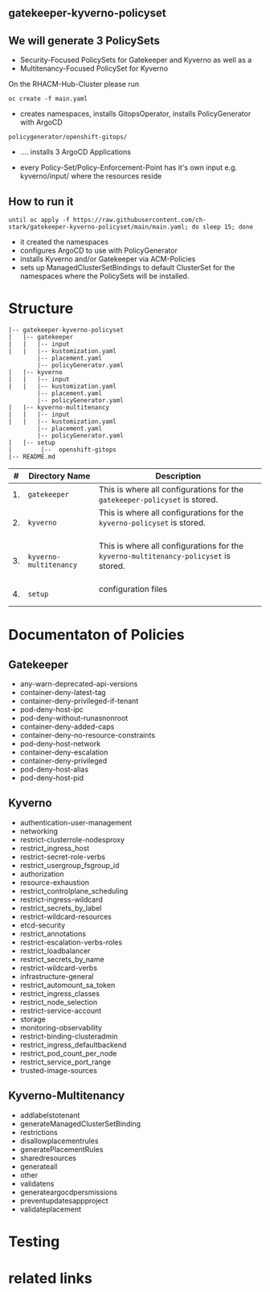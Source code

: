 ## gatekeeper-kyverno-policyset

## We will generate 3 PolicySets

* Security-Focused PolicySets for Gatekeeper and Kyverno as well as a 
* Multitenancy-Focused PolicySet for Kyverno

On the RHACM-Hub-Cluster please run

```
oc create -f main.yaml
```

* creates namespaces, installs GitopsOperator, installs PolicyGenerator with ArgoCD
```
policygenerator/openshift-gitops/
```

* .... installs 3 ArgoCD Applications


* every Policy-Set/Policy-Enforcement-Point has it's own input e.g. kyverno/input/ where the resources reside


## How to run it
```shell
until oc apply -f https://raw.githubusercontent.com/ch-stark/gatekeeper-kyverno-policyset/main/main.yaml; do sleep 15; done
```

* it created the namespaces
* configures ArgoCD to use with PolicyGenerator
* installs Kyverno and/or Gatekeeper via ACM-Policies 
* sets up ManagedClusterSetBindings to default ClusterSet for the namespaces where the PolicySets will be installed.


# Structure
```shell
|-- gatekeeper-kyverno-policyset
|   |-- gatekeeper
|   |   |-- input
|   |   |-- kustomization.yaml
        |-- placement.yaml
        |-- policyGenerator.yaml
|   |-- kyverno
|   |   |-- input
|   |   |-- kustomization.yaml
        |-- placement.yaml
        |-- policyGenerator.yaml
|   |-- kyverno-multitenancy
|   |   |-- input
|   |   |-- kustomization.yaml
        |-- placement.yaml
        |-- policyGenerator.yaml
|   |-- setup
|        |--  openshift-gitops
|-- README.md
```

|#|Directory Name|Description|
|---|----------------|-----------------|
| 1. | `gatekeeper` | This is where all configurations for the `gatekeeper-policyset` is stored. 
| 2. | `kyverno` | This is where all configurations for the `kyverno-policyset` is stored. <br /><br />|
| 3. | `kyverno-multitenancy` | This is where all configurations for the `kyverno-multitenancy-policyset` is stored.<br /><br />|
| 4. | `setup` | configuration files <br /><br /> 



# Documentaton of Policies 


## Gatekeeper

* any-warn-deprecated-api-versions
* container-deny-latest-tag
* container-deny-privileged-if-tenant
* pod-deny-host-ipc
* pod-deny-without-runasnonroot
* container-deny-added-caps
* container-deny-no-resource-constraints 
* pod-deny-host-network
* container-deny-escalation 
* container-deny-privileged
* pod-deny-host-alias
* pod-deny-host-pid

## Kyverno

* authentication-user-management
* networking
* restrict-clusterrole-nodesproxy
* restrict_ingress_host  
* restrict-secret-role-verbs  
* restrict_usergroup_fsgroup_id
* authorization 
* resource-exhaustion
* restrict_controlplane_scheduling
* restrict-ingress-wildcard
* restrict_secrets_by_label
* restrict-wildcard-resources
* etcd-security
* restrict_annotations
* restrict-escalation-verbs-roles
* restrict_loadbalancer 
* restrict_secrets_by_name 
* restrict-wildcard-verbs
* infrastructure-general
* restrict_automount_sa_token
* restrict_ingress_classes
* restrict_node_selection 
* restrict-service-account
* storage
* monitoring-observability 
* restrict-binding-clusteradmin
* restrict_ingress_defaultbackend
* restrict_pod_count_per_node
* restrict_service_port_range 
* trusted-image-sources



## Kyverno-Multitenancy

* addlabelstotenant
* generateManagedClusterSetBinding
* restrictions
* disallowplacementrules
* generatePlacementRules
* sharedresources
* generateall   
* other  
* validatens
* generateargocdpersmissions 
* preventupdatesappproject  
* validateplacement

# Testing



# related links





